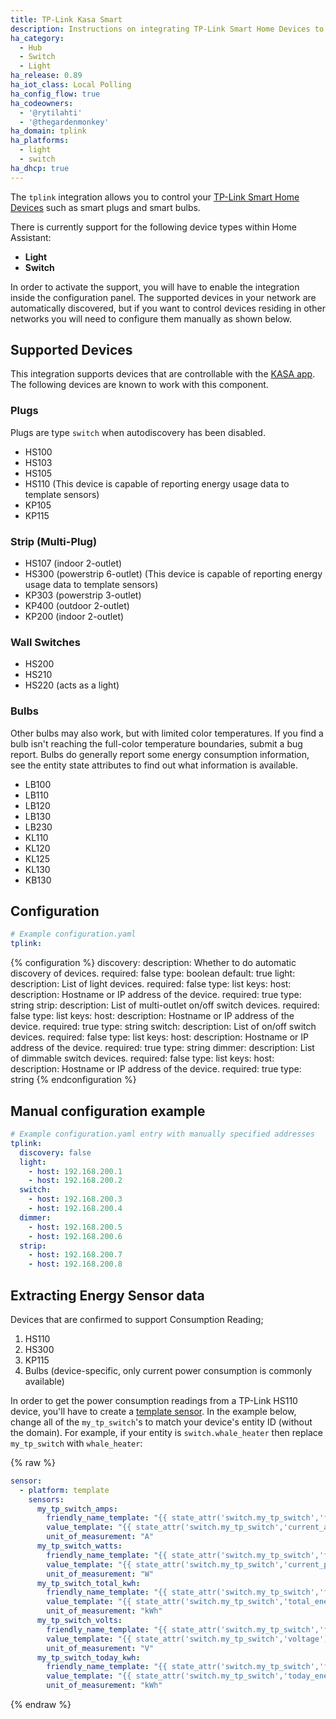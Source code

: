 ```yaml
---
title: TP-Link Kasa Smart
description: Instructions on integrating TP-Link Smart Home Devices to Home Assistant.
ha_category:
  - Hub
  - Switch
  - Light
ha_release: 0.89
ha_iot_class: Local Polling
ha_config_flow: true
ha_codeowners:
  - '@rytilahti'
  - '@thegardenmonkey'
ha_domain: tplink
ha_platforms:
  - light
  - switch
ha_dhcp: true
---
```


The `tplink` integration allows you to control your [TP-Link Smart Home Devices](https://www.tp-link.com/kasa-smart/) such as smart plugs and smart bulbs.

There is currently support for the following device types within Home Assistant:

- **Light**
- **Switch**

In order to activate the support, you will have to enable the integration inside the configuration panel.
The supported devices in your network are automatically discovered, but if you want to control devices residing in other networks you will need to configure them manually as shown below.

## Supported Devices

This integration supports devices that are controllable with the [KASA app](https://www.tp-link.com/us/kasa-smart/kasa.html).
The following devices are known to work with this component.

### Plugs

Plugs are type `switch` when autodiscovery has been disabled.

- HS100
- HS103
- HS105
- HS110 (This device is capable of reporting energy usage data to template sensors)
- KP105
- KP115

### Strip (Multi-Plug)

- HS107 (indoor 2-outlet)
- HS300 (powerstrip 6-outlet) (This device is capable of reporting energy usage data to template sensors)
- KP303 (powerstrip 3-outlet)
- KP400 (outdoor 2-outlet)
- KP200 (indoor 2-outlet)

### Wall Switches

- HS200
- HS210
- HS220 (acts as a light)

### Bulbs

Other bulbs may also work, but with limited color temperatures. If you find a bulb isn't reaching the full-color temperature boundaries, submit a bug report. Bulbs do generally report some energy consumption information, see the entity state attributes to find out what information is available.

- LB100
- LB110
- LB120
- LB130
- LB230
- KL110
- KL120
- KL125
- KL130
- KB130

## Configuration

```yaml
# Example configuration.yaml
tplink:
```

{% configuration %}
discovery:
  description: Whether to do automatic discovery of devices.
  required: false
  type: boolean
  default: true
light:
  description: List of light devices.
  required: false
  type: list
  keys:
    host:
      description: Hostname or IP address of the device.
      required: true
      type: string
strip:
  description: List of multi-outlet on/off switch devices.
  required: false
  type: list
  keys:
    host:
      description: Hostname or IP address of the device.
      required: true
      type: string
switch:
  description: List of on/off switch devices.
  required: false
  type: list
  keys:
    host:
      description: Hostname or IP address of the device.
      required: true
      type: string
dimmer:
  description: List of dimmable switch devices.
  required: false
  type: list
  keys:
    host:
      description: Hostname or IP address of the device.
      required: true
      type: string
{% endconfiguration %}

## Manual configuration example

```yaml
# Example configuration.yaml entry with manually specified addresses
tplink:
  discovery: false
  light:
    - host: 192.168.200.1
    - host: 192.168.200.2
  switch:
    - host: 192.168.200.3
    - host: 192.168.200.4
  dimmer:
    - host: 192.168.200.5
    - host: 192.168.200.6
  strip:
    - host: 192.168.200.7
    - host: 192.168.200.8
```

## Extracting Energy Sensor data

Devices that are confirmed to support Consumption Reading;
1. HS110
2. HS300
3. KP115
4. Bulbs (device-specific, only current power consumption is commonly available)

In order to get the power consumption readings from a TP-Link HS110 device, you'll have to create a [template sensor](/integrations/template/).
In the example below, change all of the `my_tp_switch`'s to match your device's entity ID (without the domain). For example, if your entity is `switch.whale_heater` then replace `my_tp_switch` with `whale_heater`:

{% raw %}

```yaml
sensor:
  - platform: template
    sensors:
      my_tp_switch_amps:
        friendly_name_template: "{{ state_attr('switch.my_tp_switch','friendly_name') }} Current"
        value_template: "{{ state_attr('switch.my_tp_switch','current_a') }}"
        unit_of_measurement: "A"
      my_tp_switch_watts:
        friendly_name_template: "{{ state_attr('switch.my_tp_switch','friendly_name') }} Power"
        value_template: "{{ state_attr('switch.my_tp_switch','current_power_w') }}"
        unit_of_measurement: "W"
      my_tp_switch_total_kwh:
        friendly_name_template: "{{ state_attr('switch.my_tp_switch','friendly_name') }} Total Consumption"
        value_template: "{{ state_attr('switch.my_tp_switch','total_energy_kwh') }}"
        unit_of_measurement: "kWh"
      my_tp_switch_volts:
        friendly_name_template: "{{ state_attr('switch.my_tp_switch','friendly_name') }} Voltage"
        value_template: "{{ state_attr('switch.my_tp_switch','voltage') }}"
        unit_of_measurement: "V"
      my_tp_switch_today_kwh:
        friendly_name_template: "{{ state_attr('switch.my_tp_switch','friendly_name') }} Today's Consumption"
        value_template: "{{ state_attr('switch.my_tp_switch','today_energy_kwh') }}"
        unit_of_measurement: "kWh"
```

{% endraw %}
